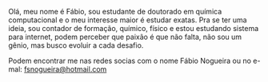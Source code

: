 Olá, meu nome é Fábio, sou estudante de doutorado em química computacional e o meu interesse maior é estudar exatas. Pra se ter uma ideia, sou contador de formação, químico, físico e estou estudando sistema para internet, podem perceber que paixão é que não falta, não sou um gênio, mas busco evoluir a cada desafio. 

Podem encontrar me nas redes socias com o nome Fábio Nogueira ou no e-mal: fsnogueira@hotmail.com

